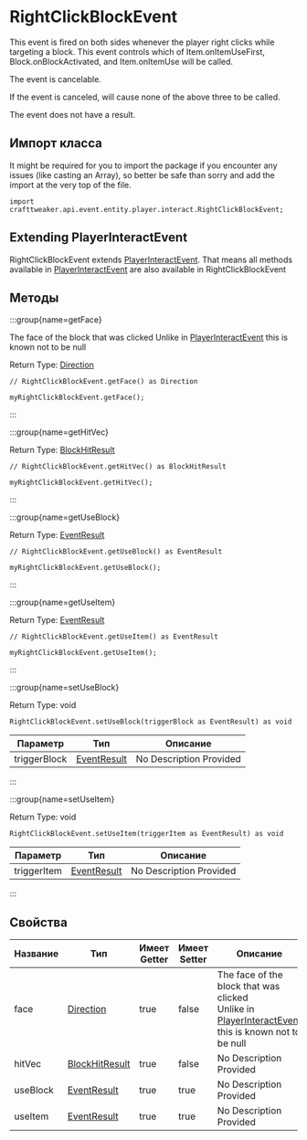 # RightClickBlockEvent

This event is fired on both sides whenever the player right clicks while targeting a block. This event controls which of Item.onItemUseFirst, Block.onBlockActivated, and Item.onItemUse will be called.

The event is cancelable.

If the event is canceled, will cause none of the above three to be called.

The event does not have a result.



## Импорт класса

It might be required for you to import the package if you encounter any issues (like casting an Array), so better be safe than sorry and add the import at the very top of the file.
```zenscript
import crafttweaker.api.event.entity.player.interact.RightClickBlockEvent;
```


## Extending PlayerInteractEvent

RightClickBlockEvent extends [PlayerInteractEvent](/forge/api/event/entity/player/interact/PlayerInteractEvent). That means all methods available in [PlayerInteractEvent](/forge/api/event/entity/player/interact/PlayerInteractEvent) are also available in RightClickBlockEvent

## Методы

:::group{name=getFace}

The face of the block that was clicked Unlike in [PlayerInteractEvent](/forge/api/event/entity/player/interact/PlayerInteractEvent) this is known not to be null

Return Type: [Direction](/vanilla/api/util/direction/Direction)

```zenscript
// RightClickBlockEvent.getFace() as Direction

myRightClickBlockEvent.getFace();
```

:::

:::group{name=getHitVec}

Return Type: [BlockHitResult](/vanilla/api/util/BlockHitResult)

```zenscript
// RightClickBlockEvent.getHitVec() as BlockHitResult

myRightClickBlockEvent.getHitVec();
```

:::

:::group{name=getUseBlock}

Return Type: [EventResult](/forge/api/event/EventResult)

```zenscript
// RightClickBlockEvent.getUseBlock() as EventResult

myRightClickBlockEvent.getUseBlock();
```

:::

:::group{name=getUseItem}

Return Type: [EventResult](/forge/api/event/EventResult)

```zenscript
// RightClickBlockEvent.getUseItem() as EventResult

myRightClickBlockEvent.getUseItem();
```

:::

:::group{name=setUseBlock}

Return Type: void

```zenscript
RightClickBlockEvent.setUseBlock(triggerBlock as EventResult) as void
```

| Параметр     | Тип                                         | Описание                |
| ------------ | ------------------------------------------- | ----------------------- |
| triggerBlock | [EventResult](/forge/api/event/EventResult) | No Description Provided |


:::

:::group{name=setUseItem}

Return Type: void

```zenscript
RightClickBlockEvent.setUseItem(triggerItem as EventResult) as void
```

| Параметр    | Тип                                         | Описание                |
| ----------- | ------------------------------------------- | ----------------------- |
| triggerItem | [EventResult](/forge/api/event/EventResult) | No Description Provided |


:::


## Свойства

| Название | Тип                                                | Имеет Getter | Имеет Setter | Описание                                                                                                                                                                       |
| -------- | -------------------------------------------------- | ------------ | ------------ | ------------------------------------------------------------------------------------------------------------------------------------------------------------------------------ |
| face     | [Direction](/vanilla/api/util/direction/Direction) | true         | false        | The face of the block that was clicked <br />  Unlike in [PlayerInteractEvent](/forge/api/event/entity/player/interact/PlayerInteractEvent) this is known not to be null |
| hitVec   | [BlockHitResult](/vanilla/api/util/BlockHitResult) | true         | false        | No Description Provided                                                                                                                                                        |
| useBlock | [EventResult](/forge/api/event/EventResult)        | true         | true         | No Description Provided                                                                                                                                                        |
| useItem  | [EventResult](/forge/api/event/EventResult)        | true         | true         | No Description Provided                                                                                                                                                        |

